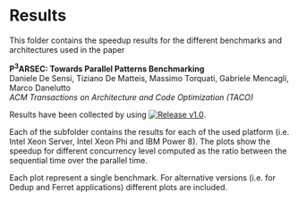 # Results

This folder contains the speedup results for the different benchmarks and architectures used in the paper

**P<sup>3</sup>ARSEC: Towards Parallel Patterns Benchmarking**</br>
Daniele De Sensi, Tiziano De Matteis, Massimo Torquati, Gabriele Mencagli, Marco Danelutto</br>
*ACM Transactions on Architecture and Code Optimization (TACO)*</br>

Results have been collected by using [![Release v1.0](http://github-release-version.herokuapp.com/github/paragroup/p3arsec/release.svg?style=flat)](https://github.com/paragroup/p3arsec/releases/tag/v1.0).

Each of the subfolder contains the results for each of the used platform (i.e. Intel Xeon Server, Intel Xeon Phi and IBM Power 8). The plots show the speedup for different concurrency level computed as the ratio between the sequential time over the parallel time.

Each plot represent a single benchmark. For alternative versions (i.e. for Dedup and Ferret applications) different plots are included.
